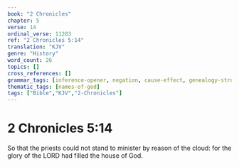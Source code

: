 ```yaml
---
book: "2 Chronicles"
chapter: 5
verse: 14
ordinal_verse: 11283
ref: "2 Chronicles 5:14"
translation: "KJV"
genre: "History"
word_count: 26
topics: []
cross_references: []
grammar_tags: [inference-opener, negation, cause-effect, genealogy-structure]
thematic_tags: [names-of-god]
tags: ["Bible","KJV","2-Chronicles"]
---
```


# 2 Chronicles 5:14

So that the priests could not stand to minister by reason of the cloud: for the glory of the LORD had filled the house of God.
